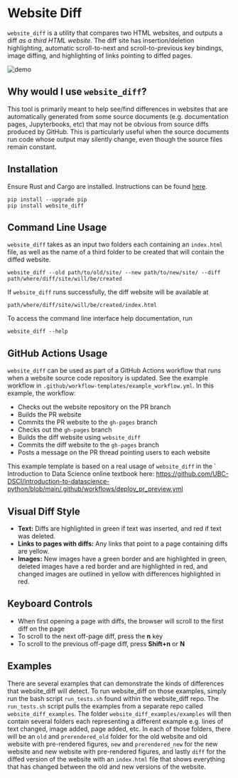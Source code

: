 # Website Diff

`website_diff` is a utility that compares two HTML websites, and outputs a diff *as a third HTML website*.
The diff site has insertion/deletion highlighting, automatic scroll-to-next and scroll-to-previous key bindings,
image diffing, and highlighting of links pointing to diffed pages.

![demo](https://github.com/trevorcampbell/website_diff/assets/59274601/369fd570-cb37-4910-8918-ad77bf0cb9ea)

## Why would I use `website_diff`?
This tool is primarily meant to help see/find differences in websites that are automatically generated from some source
documents (e.g. documentation pages, Jupyterbooks, etc) that may not be obvious from source diffs produced by GitHub.
This is particularly useful when the source documents run code whose output may silently change, even though the source
files remain constant.

## Installation
Ensure Rust and Cargo are installed. Instructions can be found [here](https://www.rust-lang.org/tools/install).

```
pip install --upgrade pip
pip install website_diff
```

## Command Line Usage
`website_diff` takes as an input two folders each containing an `index.html` file, as well as the name of a third folder to be created
that will contain the diffed website.
```
website_diff --old path/to/old/site/ --new path/to/new/site/ --diff path/where/diff/site/will/be/created
```
If `website_diff` runs successfully, the diff website will be available at
```
path/where/diff/site/will/be/created/index.html
```
To access the command line interface help documentation, run
```
website_diff --help
```

## GitHub Actions Usage
`website_diff` can be used as part of a GitHub Actions workflow that runs when a website source code repository is updated.
See the example workflow in `.github/workflow-templates/example_workflow.yml`. In this example, the workflow:
- Checks out the website repository on the PR branch
- Builds the PR website
- Commits the PR website to the `gh-pages` branch
- Checks out the `gh-pages` branch
- Builds the diff website using `website_diff`
- Commits the diff website to the `gh-pages` branch
- Posts a message on the PR thread pointing users to each website

This example template is based on a real usage of `website_diff` in the ` Introduction to Data Science online textbook here: https://github.com/UBC-DSCI/introduction-to-datascience-python/blob/main/.github/workflows/deploy_pr_preview.yml

## Visual Diff Style

- **Text:** Diffs are highlighted in green if text was inserted, and red if text was deleted.
- **Links to pages with diffs:** Any links that point to a page containing diffs are yellow.
- **Images:** New images have a green border and are highlighted in green, deleted images have a red border and are highlighted in red, and changed images are outlined in yellow with differences highlighted in red. 

## Keyboard Controls

- When first opening a page with diffs, the browser will scroll to the first diff on the page
- To scroll to the next off-page diff, press the **n** key
- To scroll to the previous off-page diff, press **Shift+n** or **N**

## Examples

There are several examples that can demonstrate the kinds of differences that website_diff will detect. To run website_diff on those examples, simply run the bash script `run_tests.sh` found within the website_diff repo. The `run_tests.sh` script pulls the examples from a separate repo called `website_diff_examples`.  The folder `website_diff_examples/examples` will then contain several folders each representing a different example e.g. lines of text changed, image added, page added, etc. In each of those folders, there will be an `old` and `prerendered_old` folder for the old website and old website with pre-rendered figures, `new` and `prerendered_new` for the new website and new website with pre-rendered figures, and lastly `diff` for the diffed version of the website with an `index.html` file that shows everything that has changed between the old and new versions of the website.
